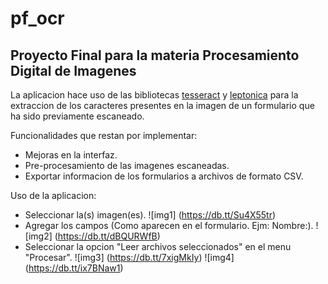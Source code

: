pf_ocr
======

Proyecto Final para la materia Procesamiento Digital de Imagenes
------

La aplicacion hace uso de las bibliotecas [tesseract](https://code.google.com/p/tesseract-ocr/) 
y [leptonica](http://www.leptonica.org/) para la extraccion de los caracteres presentes en la 
imagen de un formulario que ha sido previamente escaneado.

Funcionalidades que restan por implementar:
* Mejoras en la interfaz.
* Pre-procesamiento de las imagenes escaneadas.
* Exportar informacion de los formularios a archivos de formato CSV.

Uso de la aplicacion:
* Seleccionar la(s) imagen(es).
![img1] (https://db.tt/Su4X55tr)
* Agregar los campos (Como aparecen en el formulario. Ejm: Nombre:).
![img2] (https://db.tt/dBQURWfB)
* Seleccionar la opcion "Leer archivos seleccionados" en el menu "Procesar".
![img3] (https://db.tt/7xigMkIy)
![img4] (https://db.tt/ix7BNaw1)

